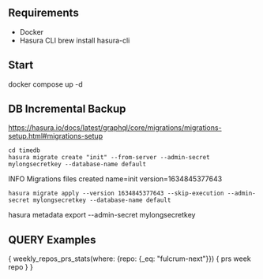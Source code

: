 ## Requirements
- Docker
- Hasura CLI brew install hasura-cli
## Start
docker compose up -d

## DB Incremental Backup
https://hasura.io/docs/latest/graphql/core/migrations/migrations-setup.html#migrations-setup
    
    cd timedb
    hasura migrate create "init" --from-server --admin-secret mylongsecretkey --database-name default

INFO Migrations files created                      name=init version=1634845377643

    hasura migrate apply --version 1634845377643 --skip-execution --admin-secret mylongsecretkey --database-name default

hasura metadata export --admin-secret mylongsecretkey 


## QUERY Examples

{
  weekly_repos_prs_stats(where: {repo: {_eq: "fulcrum-next"}}) {
    prs
    week
    repo
  }
}
